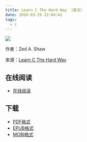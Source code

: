 ```yaml
---
title: Learn C The Hard Way （英文）
date: 2016-03-29 22:04:41
tags:
  - c
---
```


![](https://ek8whxe.cloudimg.io/s/width/226/https://www.gitbook.com/cover/book/wizardforcel/lcthw-en.jpg?build=1452162345819&v=12.0.4)

作者：Zed A. Shaw

来源：[Learn C The Hard Way](http://c.learncodethehardway.org/book/)

<!--more-->

## 在线阅读 ##

+ [在线阅读](https://www.gitbook.com/book/wizardforcel/lcthw-en/details)

## 下载 ##

+ [PDF格式](https://www.gitbook.com/download/pdf/book/wizardforcel/lcthw-en)
+ [EPUB格式](https://www.gitbook.com/download/epub/book/wizardforcel/lcthw-en)
+ [MOBI格式](https://www.gitbook.com/download/mobi/book/wizardforcel/lcthw-en)
